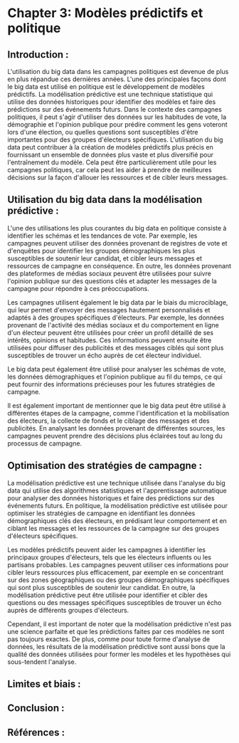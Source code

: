 # Chapter 3: Modèles prédictifs et politique
## Introduction : 

L'utilisation du big data dans les campagnes politiques est devenue de plus en plus répandue ces dernières années. L'une des principales façons dont le big data est utilisé en politique est le développement de modèles prédictifs. La modélisation prédictive est une technique statistique qui utilise des données historiques pour identifier des modèles et faire des prédictions sur des événements futurs. Dans le contexte des campagnes politiques, il peut s'agir d'utiliser des données sur les habitudes de vote, la démographie et l'opinion publique pour prédire comment les gens voteront lors d'une élection, ou quelles questions sont susceptibles d'être importantes pour des groupes d'électeurs spécifiques. L'utilisation du big data peut contribuer à la création de modèles prédictifs plus précis en fournissant un ensemble de données plus vaste et plus diversifié pour l'entraînement du modèle. Cela peut être particulièrement utile pour les campagnes politiques, car cela peut les aider à prendre de meilleures décisions sur la façon d'allouer les ressources et de cibler leurs messages. 

## Utilisation du big data dans la modélisation prédictive : 

L'une des utilisations les plus courantes du big data en politique consiste à identifier les schémas et les tendances de vote. Par exemple, les campagnes peuvent utiliser des données provenant de registres de vote et d'enquêtes pour identifier les groupes démographiques les plus susceptibles de soutenir leur candidat, et cibler leurs messages et ressources de campagne en conséquence. En outre, les données provenant des plateformes de médias sociaux peuvent être utilisées pour suivre l'opinion publique sur des questions clés et adapter les messages de la campagne pour répondre à ces préoccupations.

Les campagnes utilisent également le big data par le biais du microciblage, qui leur permet d'envoyer des messages hautement personnalisés et adaptés à des groupes spécifiques d'électeurs. Par exemple, les données provenant de l'activité des médias sociaux et du comportement en ligne d'un électeur peuvent être utilisées pour créer un profil détaillé de ses intérêts, opinions et habitudes. Ces informations peuvent ensuite être utilisées pour diffuser des publicités et des messages ciblés qui sont plus susceptibles de trouver un écho auprès de cet électeur individuel.

Le big data peut également être utilisé pour analyser les schémas de vote, les données démographiques et l'opinion publique au fil du temps, ce qui peut fournir des informations précieuses pour les futures stratégies de campagne.

Il est également important de mentionner que le big data peut être utilisé à différentes étapes de la campagne, comme l'identification et la mobilisation des électeurs, la collecte de fonds et le ciblage des messages et des publicités. En analysant les données provenant de différentes sources, les campagnes peuvent prendre des décisions plus éclairées tout au long du processus de campagne.

## Optimisation des stratégies de campagne : 

La modélisation prédictive est une technique utilisée dans l'analyse du big data qui utilise des algorithmes statistiques et l'apprentissage automatique pour analyser des données historiques et faire des prédictions sur des événements futurs. En politique, la modélisation prédictive est utilisée pour optimiser les stratégies de campagne en identifiant les données démographiques clés des électeurs, en prédisant leur comportement et en ciblant les messages et les ressources de la campagne sur des groupes d'électeurs spécifiques.

Les modèles prédictifs peuvent aider les campagnes à identifier les principaux groupes d'électeurs, tels que les électeurs influents ou les partisans probables. Les campagnes peuvent utiliser ces informations pour cibler leurs ressources plus efficacement, par exemple en se concentrant sur des zones géographiques ou des groupes démographiques spécifiques qui sont plus susceptibles de soutenir leur candidat. En outre, la modélisation prédictive peut être utilisée pour identifier et cibler des questions ou des messages spécifiques susceptibles de trouver un écho auprès de différents groupes d'électeurs.

Cependant, il est important de noter que la modélisation prédictive n'est pas une science parfaite et que les prédictions faites par ces modèles ne sont pas toujours exactes. De plus, comme pour toute forme d'analyse de données, les résultats de la modélisation prédictive sont aussi bons que la qualité des données utilisées pour former les modèles et les hypothèses qui sous-tendent l'analyse.


## Limites et biais : 


## Conclusion : 


## Références : 
